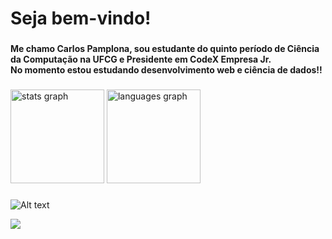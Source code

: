 <h1 align="left">Seja bem-vindo!</h1>

###

<h4 align="left">Me chamo Carlos Pamplona, sou estudante do quinto período de Ciência da Computação na UFCG e Presidente em CodeX Empresa Jr. <br>No momento estou estudando desenvolvimento web e ciência de dados!!</h4>

###

<div align="left">
  <img src="https://github-readme-stats.vercel.app/api?hide_title=false&hide_rank=false&show_icons=true&include_all_commits=true&count_private=true&disable_animations=false&theme=codeSTACKr&locale=en&hide_border=true&username=pamplonacarlos" height="150" alt="stats graph"  />
  <img src="https://github-readme-stats.vercel.app/api/top-langs?locale=en&hide_title=false&layout=compact&card_width=320&langs_count=5&theme=codeSTACKr&hide_border=false&username=pamplonacarlos" height="150" alt="languages graph"  />
</div>

###
  ![Alt text](https://spotify-recently-played-readme.vercel.app/api?user=2242etwgpb7ftjxdsb7kjy7oi)

<div align="left">
  <img src="https://visitor-badge.laobi.icu/badge?page_id=pamplonacarlos.pamplonacarlos&right_color=deepskyblue&left_text=Visitantes"  />
</div>

###
